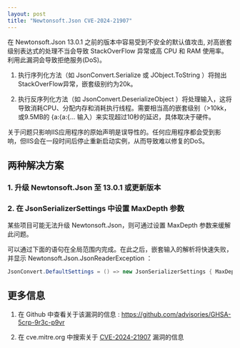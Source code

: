 ```yaml
---
layout: post
title: "Newtonsoft.Json CVE-2024-21907"
---
```


在 Newtonsoft.Json 13.0.1 之前的版本中容易受到不安全的默认值攻击, 对高嵌套级别表达式的处理不当会导致 StackOverFlow 异常或高 CPU 和 RAM 使用率。 利用此漏洞会导致拒绝服务(DoS)。

1. 执行序列化方法（如 JsonConvert.Serialize 或 JObject.ToString ）将抛出StackOverFlow异常，嵌套级别约为20k。

2. 执行反序列化方法（如 JsonConvert.DeserializeObject ）将处理输入，这将导致消耗CPU、分配内存和消耗执行线程。需要相当高的嵌套级别（>10kk，或9.5MB的 {a:{a:{... 输入）来实现超过10秒的延迟，具体取决于硬件。

关于问题只影响IIS应用程序的原始声明是误导性的。任何应用程序都会受到影响，但IIS会在一段时间后停止重新启动实例，从而导致难以修复的DoS。

## 两种解决方案

### 1. 升级 Newtonsoft.Json 至 13.0.1 或更新版本

### 2. 在 JsonSerializerSettings 中设置 MaxDepth 参数

某些项目可能无法升级 Newtonsoft.Json，则可通过设置 MaxDepth 参数来缓解此问题。

可以通过下面的语句在全局范围内完成。在此之后，嵌套输入的解析将快速失败，并显示 Newtonsoft.Json.JsonReaderException ：

```csharp
JsonConvert.DefaultSettings = () => new JsonSerializerSettings { MaxDepth = 128 };
```

## 更多信息

1. 在 Github 中查看关于该漏洞的信息 : <https://github.com/advisories/GHSA-5crp-9r3c-p9vr>

2. 在 cve.mitre.org 中搜索关于 [CVE-2024-21907](https://cve.mitre.org/cgi-bin/cvekey.cgi?keyword=CVE-2024-21907) 漏洞的信息
